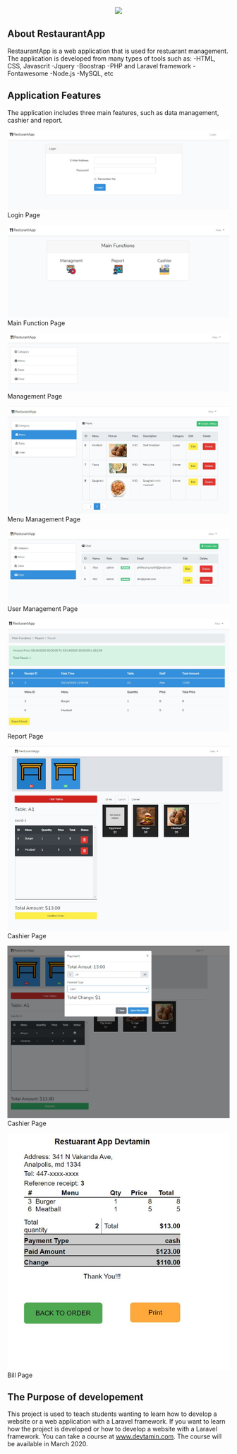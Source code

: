 <p align="center"><img src="https://devtamin.com/wp-content/themes/devtamin/images/logo.png" width="400"></p>

## About RestaurantApp

RestaurantApp is a web application that is used for restuarant management. The application is developed from many types of tools such as:
-HTML, CSS, Javascrit
-Jquery
-Boostrap
-PHP and Laravel framework
-Fontawesome
-Node.js
-MySQL, etc

## Application Features

The application includes three main features, such as data management, cashier and report.

![alt tag](https://github.com/phithounsavanh/RestaurantApp/blob/master/readme/login.JPG)
Login Page

![alt tag](https://github.com/phithounsavanh/RestaurantApp/blob/master/readme/main_function.JPG)
Main Function Page

![alt tag](https://github.com/phithounsavanh/RestaurantApp/blob/master/readme/management.JPG)
Management Page

![alt tag](https://github.com/phithounsavanh/RestaurantApp/blob/master/readme/menu_management.JPG)
Menu Management Page

![alt tag](https://github.com/phithounsavanh/RestaurantApp/blob/master/readme/user_management.JPG)
User Management Page

![alt tag](https://github.com/phithounsavanh/RestaurantApp/blob/master/readme/report.JPG)
Report Page

![alt tag](https://github.com/phithounsavanh/RestaurantApp/blob/master/readme/cashier.JPG)
Cashier Page

![alt tag](https://github.com/phithounsavanh/RestaurantApp/blob/master/readme/cashier2.JPG)
Cashier Page

![alt tag](https://github.com/phithounsavanh/RestaurantApp/blob/master/readme/bill.JPG)
Bill Page

## The Purpose of developement

This project is used to teach students wanting to learn how to develop a website or a web application with a Laravel framework.
If you want to learn how the project is developed or how to develop a website with a Laravel framework. You can take a course at www.devtamin.com. The course will be available in March 2020.
